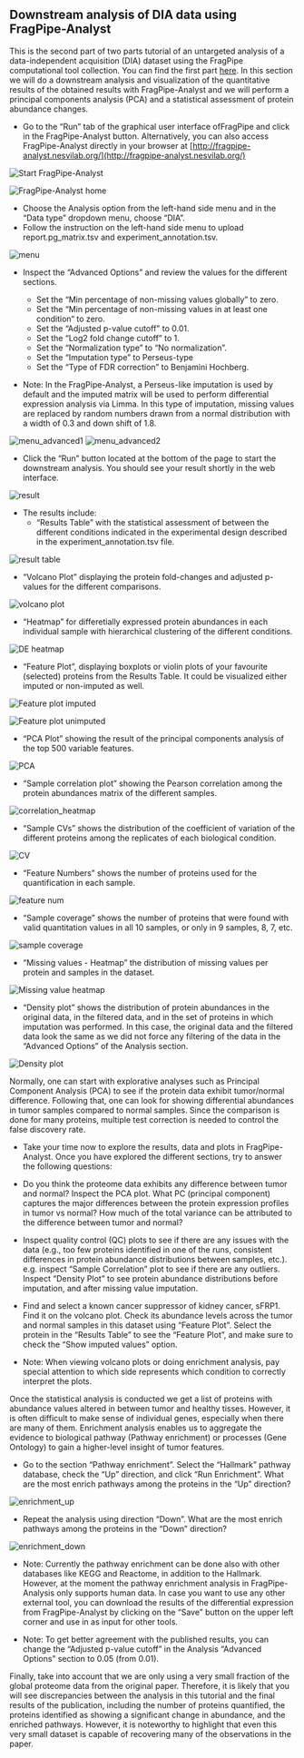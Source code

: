 ## Downstream analysis of DIA data using FragPipe-Analyst

This is the second part of two parts tutorial of an untargeted analysis of a data-independent acquisition (DIA) dataset using the FragPipe computational tool collection. You can find the first part [here](DIA.md). In this section we will do a downstream analysis and visualization of the quantitative results of the obtained results with FragPipe-Analyst and we will perform a principal components analysis (PCA) and a statistical assessment of protein abundance changes.

- Go to the “Run” tab of the graphical user interface ofFragPipe and click in the FragPipe-Analyst button. Alternatively, you can also access FragPipe-Analyst directly in your browser at [http://fragpipe-analyst.nesvilab.org/](http://fragpipe-analyst.nesvilab.org/)

![Start FragPipe-Analyst](./fragpipe_analyst/1_start_fragpipe_analyst.png)

![FragPipe-Analyst home](./fragpipe_analyst/2_home.png)

- Choose the Analysis option from the left-hand side menu and in the “Data type” dropdown menu, choose “DIA”.
- Follow the instruction on the left-hand side menu to upload report.pg_matrix.tsv and experiment_annotation.tsv.

![menu](./fragpipe_analyst/3_menu.png)

- Inspect the “Advanced Options” and review the values for the different sections.
  - Set the “Min percentage of non-missing values globally” to zero.
  - Set the “Min percentage of non-missing values in at least one condition“ to zero.
  - Set the “Adjusted p-value cutoff" to 0.01.
  - Set the “Log2 fold change cutoff” to 1.
  - Set the “Normalization type” to “No normalization”.
  - Set the “Imputation type” to Perseus-type
  - Set the “Type of FDR correction” to Benjamini Hochberg.

- Note: In the FragPipe-Analyst, a Perseus-like imputation is used by default and the imputed matrix will be used to perform differential expression analysis via Limma. In this type of imputation, missing values are replaced by random numbers drawn from a normal distribution with a width of 0.3 and down shift of 1.8.

![menu_advanced1](./fragpipe_analyst/4_menu_advanced_1.png)
![menu_advanced2](./fragpipe_analyst/5_menu_advanced_2.png)

- Click the “Run” button located at the bottom of the page to start the downstream analysis. You should see your result shortly in the web interface.

![result](./fragpipe_analyst/6_result.png)

- The results include:
  - “Results Table” with the statistical assessment of between the different conditions indicated in the experimental design described in the experiment_annotation.tsv file.

![result table](./fragpipe_analyst/7_result_table.png)

  - “Volcano Plot” displaying the protein fold-changes and adjusted p-values for the different comparisons.

![volcano plot](./fragpipe_analyst/8_volcano.png)

  - “Heatmap” for differetially expressed protein abundances in each individual sample with hierarchical clustering of the different conditions.

![DE heatmap](./fragpipe_analyst/9_DE_heatmap.svg)

  - “Feature Plot”, displaying boxplots or violin plots of your favourite (selected) proteins from the Results Table. It could be visualized either imputed or non-imputed as well.

![Feature plot imputed](./fragpipe_analyst/10_boxplot_imputed.png)

![Feature plot unimputed](./fragpipe_analyst/11_boxplot_unimputed.png)

  - “PCA Plot” showing the result of the principal components analysis of the top 500 variable features.

![PCA](./fragpipe_analyst/11_pca.png)

  - “Sample correlation plot” showing the Pearson correlation among the protein abundances matrix of the different samples.

![correlation_heatmap](./fragpipe_analyst/12_correlation_heatmap.svg)

  - “Sample CVs” shows the distribution of the coefficient of variation of the different proteins among the replicates of each biological condition.

![CV](./fragpipe_analyst/13_CV.svg)

  - “Feature Numbers” shows the number of proteins used for the quantification in each sample.

![feature num](./fragpipe_analyst/14_feature_num.svg)

- “Sample coverage” shows the number of proteins that were found with valid quantitation values in all 10 samples, or only in 9 samples, 8, 7, etc.

![sample coverage](./fragpipe_analyst/16_sample_coverage.svg)

- “Missing values - Heatmap” the distribution of missing values per protein and samples in the dataset.

![Missing value heatmap](./fragpipe_analyst/16_missing_heatmap.svg)

- “Density plot” shows the distribution of protein abundances in the original data, in the filtered data, and in the set of proteins in which imputation was performed. In this case, the original data and the filtered data look the same as we did not force any filtering of the data in the “Advanced Options” of the Analysis section.

![Density plot](./fragpipe_analyst/17_density_plot.svg)

Normally, one can start with explorative analyses such as Principal Component Analysis (PCA) to see if the protein data exhibit tumor/normal difference. Following that, one can look for showing differential abundances in tumor samples compared to normal samples. Since the comparison is done for many proteins, multiple test correction is needed to control the false discovery rate. 

- Take your time now to explore the results, data and plots in FragPipe-Analyst. Once you have explored the different sections, try to answer the following questions:

- Do you think the proteome data exhibits any difference between tumor and normal? Inspect the PCA plot. What PC (principal component) captures the major differences between the protein expression profiles in tumor vs normal? How much of the total variance can be attributed to the difference between tumor and normal?

- Inspect quality control (QC) plots to see if there are any issues with the data (e.g., too few proteins identified in one of the runs, consistent differences in protein abundance distributions between samples, etc.). e.g. inspect “Sample Correlation” plot to see if there are any outliers. Inspect “Density Plot” to see protein abundance distributions before imputation, and after missing value imputation.

- Find and select a known cancer suppressor of kidney cancer, sFRP1. Find it on the volcano plot. Check its abundance levels across the tumor and normal samples in this dataset using “Feature Plot”. Select the protein in the “Results Table” to see the “Feature Plot”, and make sure to check the “Show imputed values” option.

- Note: When viewing volcano plots or doing enrichment analysis, pay special attention to which side represents which condition to correctly interpret the plots.

Once the statistical analysis is conducted we get a list of proteins with abundance values altered in between tumor and healthy tisses. However, it is often difficult to make sense of individual genes, especially when there are many of them. Enrichment analysis enables us to aggregate the evidence to biological pathway (Pathway enrichment) or processes (Gene Ontology) to gain a higher-level insight of tumor features.

- Go to the section “Pathway enrichment”. Select the “Hallmark” pathway database, check the “Up” direction, and click “Run Enrichment”. What are the most enrich pathways among the proteins in the “Up” direction?

![enrichment_up](./fragpipe_analyst/18_enrichment_1.png)

- Repeat the analysis using direction “Down”. What are the most enrich pathways among the proteins in the “Down” direction?

![enrichment_down](./fragpipe_analyst/19_enrichment_2.png)

- Note: Currently the pathway enrichment can be done also with other databases like KEGG and Reactome, in addition to the Hallmark. However, at the moment the pathway enrichment analysis in FragPipe-Analysis only supports human data. In case you want to use any other external tool, you can download the results of the differential expression from FragPipe-Analyst by clicking on the “Save” button on the upper left corner and use in as input for other tools.

- Note: To get better agreement with the published results, you can change the “Adjusted p-value cutoff” in the Analysis “Advanced Options” section to 0.05 (from 0.01).

Finally, take into account that we are only using a very small fraction of the global proteome data from the original paper. Therefore, it is likely that you will see discrepancies between the analysis in this tutorial and the final results of the publication, including the number of proteins quantified, the proteins identified as showing a significant change in abundance, and the enriched pathways. However, it is noteworthy to highlight that even this very small dataset is capable of recovering many of the observations in the paper.